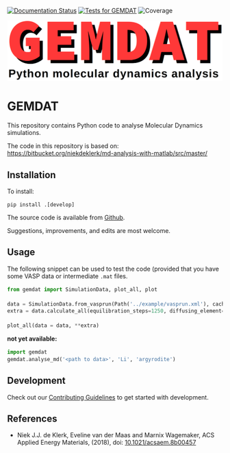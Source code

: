 [![Documentation Status](https://readthedocs.org/projects/gemdat/badge/?version=latest)](https://gemdat.readthedocs.io/en/latest/?badge=latest)
[![Tests for GEMDAT](https://github.com/GEMDAT-repos/GEMDAT/actions/workflows/tests.yaml/badge.svg)](https://github.com/GEMDAT-repos/GEMDAT/actions/workflows/tests.yaml)
![Coverage](https://img.shields.io/endpoint?url=https://gist.githubusercontent.com/v1kko/330d6e711de3420b7503d54756dc011c/raw/covbadge.json)
<!-- [![PyPI - Python Version](https://img.shields.io/pypi/pyversions/XXX)](https://pypi.org/project/XXX/) -->
<!-- [![PyPI](https://img.shields.io/pypi/v/XXX.svg?style=flat)](https://pypi.org/project/XXX/) -->

![GEMDAT banner](https://raw.githubusercontent.com/GEMDAT-repos/GEMDAT/main/docs/logo.png)

# GEMDAT

This repository contains Python code to analyse Molecular Dynamics simulations.

The code in this repository is based on:
https://bitbucket.org/niekdeklerk/md-analysis-with-matlab/src/master/

## Installation

To install:

```console
pip install .[develop]
```

The source code is available from [Github](https://github.com/GEMDAT-repos/GEMDAT).

Suggestions, improvements, and edits are most welcome.

## Usage

The following snippet can be used to test the code (provided that you have some VASP data or intermediate `.mat` files.

```python
from gemdat import SimulationData, plot_all, plot

data = SimulationData.from_vasprun(Path('../example/vasprun.xml'), cache=Path('cache'))
extra = data.calculate_all(equilibration_steps=1250, diffusing_element='Li')

plot_all(data = data, **extra)
```

**not yet available:**
```python
import gemdat
gemdat.analyse_md('<path to data>', 'Li', 'argyrodite')
```

## Development

Check out our [Contributing Guidelines](CONTRIBUTING.md#Getting-started-with-development) to get started with development.

## References

- Niek J.J. de Klerk, Eveline van der Maas and Marnix Wagemaker, ACS Applied Energy Materials, (2018), doi: [10.1021/acsaem.8b00457](https://doi.org/10.1021/acsaem.8b00457)
